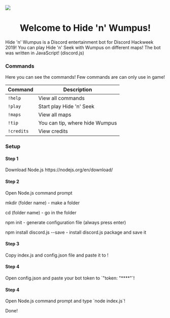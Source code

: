 ![](https://cdn.discordapp.com/attachments/594143430972538880/594145277640966148/unknown.png)

<h1 align="center">Welcome to Hide 'n' Wumpus!</h1>
<p>Hide 'n' Wumpus is a Discord entertainment bot for Discord Hackweek 2019! You can play Hide 'n' Seek with Wumpus on different maps!
The bot was written in JavaScript! (discord.js)</p>
<h3 align="left">Commands</h3>

<p>Here you can see the commands! Few commands are can only use in game! </p>
 
| Command  | Description |
| ------------- | ------------- |
|`!help `| View all commands  |
|`!play `| Start play Hide 'n' Seek  |
|`!maps `| View all maps  |
|`!tip  `|You can tip, where hide Wumpus  |
|`!credits `| View credits  |
<h3 align="left">Setup</h3>
<h4>Step 1</h4>
<p>Download Node.js https://nodejs.org/en/download/</p>
<h4>Step 2</h4>
<p>Open Node.js command prompt</p>
<p>mkdir (folder name) - make a folder</p>
<p> cd (folder name) - go in the folder</p>
<p> npm init - generate configuration file (always press enter)</p>
<p> npm install discord.js --save - install discord.js package and save it</p>
<h4>Step 3</h4>
<p>Copy index.js and config.json file and paste it to <folder name>!</p>
<h4>Step 4</h4>
<p>Open config.json and paste your bot token to `"token: "**<here>**"`!</p>
<h4>Step 4</h4>
<p>Open Node.js command prompt and type `node index.js`!</p>
<p>Done!</p>
